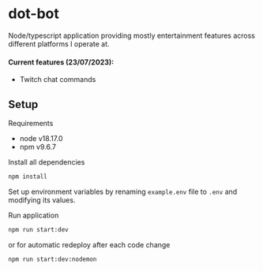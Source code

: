 # dot-bot

Node/typescript application providing mostly entertainment features across different platforms I operate at.

#### Current features (23/07/2023):

 - Twitch chat commands

## Setup

Requirements
- node v18.17.0
- npm v9.6.7

Install all dependencies

```bash
npm install
```

Set up environment variables by renaming `example.env` file to `.env` and modifying its values.

Run application
```bash
npm run start:dev
```
or for automatic redeploy after each code change 
```bash
npm run start:dev:nodemon
```